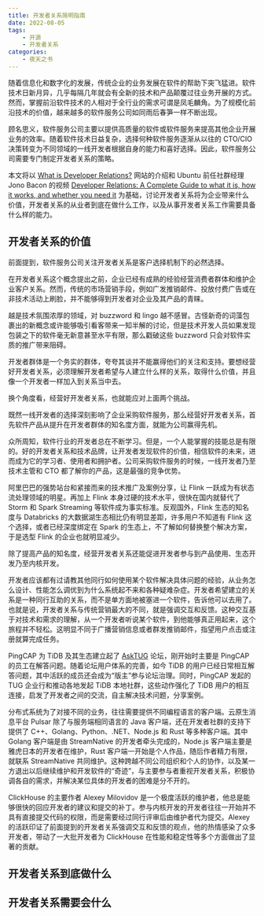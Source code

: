 ```yaml
---
title: 开发者关系简明指南
date: 2022-08-05
tags:
    - 开源
    - 开发者关系
categories:
    - 夜天之书
---
```


随着信息化和数字化的发展，传统企业的业务发展在软件的帮助下突飞猛进。软件技术日新月异，几乎每隔几年就会有全新的技术和产品颠覆过往业务开展的方式。然而，掌握前沿软件技术的人相对于全行业的需求可谓是凤毛麟角。为了规模化前沿技术的价值，越来越多的软件服务公司如同雨后春笋一样不断出现。

顾名思义，软件服务公司主要以提供高质量的软件或软件服务来提高其他企业开展业务的效率。随着软件技术日益复杂，选择何种软件服务逐渐从以往的 CTO/CIO 决策转变为不同领域的一线开发者根据自身的能力和喜好选择。因此，软件服务公司需要专门制定开发者关系的策略。

本文将以 [What is Developer Relations?](https://www.whatisdevrel.com/) 网站的介绍和 Ubuntu 前任社群经理 Jono Bacon 的视频 [Developer Relations: A Complete Guide to what it is, how it works, and whether you need it](https://www.youtube.com/watch?v=CN4Zzdg49VI) 为基础，讨论开发者关系将为企业带来什么价值，开发者关系的从业者到底在做什么工作，以及从事开发者关系工作需要具备什么样的能力。

<!-- more -->

## 开发者关系的价值

前面提到，软件服务公司关注开发者关系是客户选择机制下的必然选择。

在开发者关系这个概念提出之前，企业已经有成熟的经验经营消费者群体和维护企业客户关系。然而，传统的市场营销手段，例如广发推销邮件、投放付费广告或在非技术活动上刷脸，并不能够得到开发者对企业及其产品的青睐。

越是技术氛围浓厚的领域，对 buzzword 和 lingo 越不感冒。古怪新奇的词藻包裹出的新概念或许能够吸引看客带来一知半解的讨论，但是技术开发人员如果发现包装之下的软件毫无新意甚至水平有限，那么戳破这些 buzzword 只会对软件实质的推广带来阻碍。

开发者群体是一个务实的群体，夸夸其谈并不能赢得他们的关注和支持。要想经营好开发者关系，必须理解开发者希望与人建立什么样的关系，取得什么价值，并且像一个开发者一样加入到关系当中去。

换个角度看，经营好开发者关系，也就能应对上面两个挑战。

既然一线开发者的选择深刻影响了企业采购软件服务，那么经营好开发者关系，首先软件产品从提升在开发者群体的知名度方面，就能为公司赢得先机。

众所周知，软件行业的开发者总在不断学习。但是，一个人能掌握的技能总是有限的。好的开发者关系和技术品牌，让开发者发现软件的价值，相信软件的未来，进而成为它的学习者、使用者和拥护者。公司采购软件服务的时候，一线开发者乃至技术主管和 CTO 都了解你的产品，这是最强的竞争优势。

阿里巴巴的强势站台和紧接而来的技术推广及案例分享，让 Flink 一跃成为有状态流处理领域的明星。再加上 Flink 本身过硬的技术水平，很快在国内就替代了 Storm 和 Spark Streaming 等软件成为事实标准。反观国外，Flink 生态的知名度与 Databricks 的大数据湖生态相比仍有明显差距，许多用户不知道有 Flink 这个选择，或者已经深度绑定在 Spark 的生态上，不了解如何替换整个解决方案，于是选型 Flink 的企业也就明显减少。

除了提高产品的知名度，经营开发者关系还能促进开发者参与到产品使用、生态开发乃至内核开发。

开发者应该都有过请教其他同行如何使用某个软件解决具体问题的经验，从业务怎么设计、性能怎么调优到为什么系统起不来和各种疑难杂症。开发者希望建立的关系是一种同行互助的关系，而不是单方面地被塞进一个软件，告诉他可以去用了。也就是说，开发者关系与传统营销最大的不同，就是强调交互和反馈。这种交互基于对技术和需求的理解，从一个开发者听说某个软件，到他能够真正用起来，这个旅程并不轻松。这明显不同于广播营销信息或者群发推销邮件，指望用户点击或注册就算完成任务。

PingCAP 为 TiDB 及其生态建立起了 [AskTUG](https://asktug.com/) 论坛，刚开始时主要是 PingCAP 的员工在解答问题。随着论坛用户体系的完善，如今 TiDB 的用户已经日常相互解答问题，其中活跃的成员还会成为“版主”参与论坛治理。同时，PingCAP 发起的 TUG 企业行和推动各地发起 TiDB 本地社群，这些动作强化了 TiDB 用户的相互连接，启发了开发者之间的交流，自主解决技术问题，分享案例。

分布式系统为了对接不同的业务，往往需要提供不同编程语言的客户端。云原生消息平台 Pulsar 除了与服务端相同语言的 Java 客户端，还在开发者社群的支持下提供了 C++、Golang、Python、.NET、Node.js 和 Rust 等多种客户端。其中 Golang 客户端是由 StreamNative 的开发者牵头完成的，Node.js 客户端主要是雅虎日本的开发者在维护，Rust 客户端一开始是个人作品，随后作者精力有限，就联系 StreamNative 共同维护。这种跨越不同公司组织和个人的协作，以及某一方退出以后继续维护和开发软件的“奇迹”，与主要参与者重视开发者关系，积极协调各自的需求，并解决某位具体的开发者的困难是分不开的。

ClickHouse 的主要作者 Alexey Milovidov 是一个极度活跃的维护者，他总是能够很快的回应开发者的建议和提交的补丁。参与内核开发的开发者往往一开始并不具有直接提交代码的权限，而是需要经过同行评审后由维护者代为提交。Alexey 的活跃印证了前面提到的开发者关系强调交互和反馈的观点，他的热情感染了众多开发者，带动了一大批开发者为 ClickHouse 在性能和稳定性等多个方面做出了显著的贡献。

## 开发者关系到底做什么

## 开发者关系需要会什么
